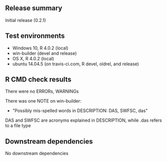 ## Release summary
Initial release (0.2.1)

## Test environments
* Windows 10, R 4.0.2 (local)
* win-builder (devel and release)
* OS X, R 4.0.2 (local)
* ubuntu 14.04.5 (on travis-ci.com, R devel, oldrel, and release)

## R CMD check results
There were no ERRORs, WARNINGs

There was one NOTE on win-builder: 

* "Possibly mis-spelled words in DESCRIPTION: DAS, SWFSC, das"

DAS and SWFSC are acronyms explained in DESCRIPTION, while .das refers to a file type

## Downstream dependencies
No downstream dependencies